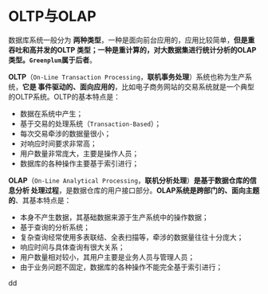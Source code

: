 OLTP与OLAP
================================================================================
数据库系统一般分为 **两种类型**，一种是面向前台应用的，应用比较简单，**但是重吞吐和高并发的OLTP
类型；一种是重计算的，对大数据集进行统计分析的OLAP类型。`Greenplum`属于后者**。

**OLTP**（`On-Line Transaction Processing`，**联机事务处理**）系统也称为生产系统，**它是
事件驱动的、面向应用的**，比如电子商务网站的交易系统就是一个典型的OLTP系统。OLTP的基本特点是：
+ 数据在系统中产生；
+ 基于交易的处理系统（`Transaction-Based`）；
+ 每次交易牵涉的数据量很小；
+ 对响应时间要求非常高；
+ 用户数量非常庞大，主要是操作人员；
+ 数据库的各种操作主要基于索引进行；

**OLAP**（`On-Line Analytical Processing`，**联机分析处理**）**是基于数据仓库的信息分析
处理过程**，是数据仓库的用户接口部分。**OLAP系统是跨部门的、面向主题的**、其基本特点是：
+ 本身不产生数据，其基础数据来源于生产系统中的操作数据；
+ 基于查询的分析系统；
+ 复杂查询经常使用多表联结、全表扫描等，牵涉的数据量往往十分庞大；
+ 响应时间与具体查询有很大关系；
+ 用户数量相对较小，其用户主要是业务人员与管理人员；
+ 由于业务问题不固定，数据库的各种操作不能完全基于索引进行；

































dd
